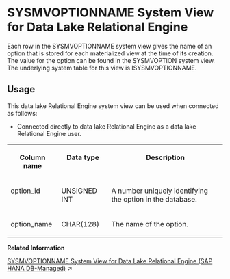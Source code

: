 <!-- loio3be941066c5f1014b6f8dbc61db5c4f3 -->

# SYSMVOPTIONNAME System View for Data Lake Relational Engine

Each row in the SYSMVOPTIONNAME system view gives the name of an option that is stored for each materialized view at the time of its creation. The value for the option can be found in the SYSMVOPTION system view. The underlying system table for this view is ISYSMVOPTIONNAME.



<a name="loio3be941066c5f1014b6f8dbc61db5c4f3__section_vwg_vhq_b4b"/>

## Usage

This data lake Relational Engine system view can be used when connected as follows:

-   Connected directly to data lake Relational Engine as a data lake Relational Engine user.




<table>
<tr>
<th valign="top">

Column name

</th>
<th valign="top">

Data type

</th>
<th valign="top">

Description

</th>
</tr>
<tr>
<td valign="top">

option\_id

</td>
<td valign="top">

UNSIGNED INT

</td>
<td valign="top">

A number uniquely identifying the option in the database.

</td>
</tr>
<tr>
<td valign="top">

option\_name

</td>
<td valign="top">

CHAR\(128\)

</td>
<td valign="top">

The name of the option.

</td>
</tr>
</table>

**Related Information**  


[SYSMVOPTIONNAME System View for Data Lake Relational Engine (SAP HANA DB-Managed)](https://help.sap.com/viewer/a898e08b84f21015969fa437e89860c8/2024_3_QRC/en-US/8c7b66fe90e64870b498bbb2071d3041.html "Each row in the SYSMVOPTIONNAME system view gives the name of an option that is stored for each materialized view at the time of its creation. The value for the option can be found in the SYSMVOPTION system view. The underlying system table for this view is ISYSMVOPTIONNAME.") :arrow_upper_right:

